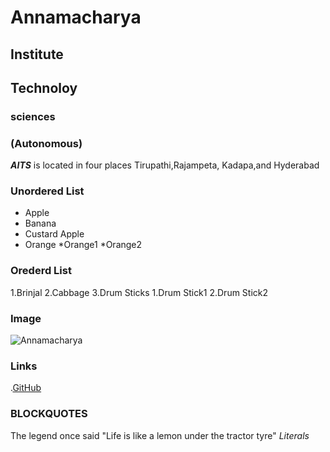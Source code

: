 # Annamacharya
## Institute
## Technoloy 
### sciences
### (Autonomous)

***AITS*** is located in four places Tirupathi,Rajampeta, Kadapa,and Hyderabad

### Unordered List
* Apple
* Banana
* Custard Apple
* Orange
   *Orange1
   *Orange2
### Orederd List
1.Brinjal
2.Cabbage
3.Drum Sticks
    1.Drum Stick1
    2.Drum Stick2

### Image
![Annamacharya](http://www.andhraportal.org/wp-content/uploads/2015/05/annamayya.jpg)

### Links
.[GitHub](https://github.com)

### BLOCKQUOTES
The legend once said
"Life is like a lemon under the tractor tyre"
*Literals*
